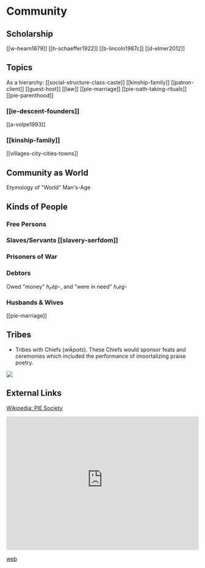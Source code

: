 # Community
## Scholarship
[[w-hearn1879]]
[[h-schaeffer1922]]
[[b-lincoln1987c]]
[[d-elmer2012]]


## Topics
As a hierarchy: [[social-structure-class-caste]]
[[kinship-family]]
[[patron-client]]
[[guest-host]]
[[law]]
[[pie-marriage]]
[[pie-oath-taking-rituals]]
[[pie-parenthood]]

### [[ie-descent-founders]]
[[a-volpe1993]]
### [[kinship-family]]
[[villages-city-cities-towns]]

## Community as World
Etymology of "World" Man's-Age


## Kinds of People
### Free Persons
### Slaves/Servants [[slavery-serfdom]]
### Prisoners of War
### Debtors
Owed "money" *h₂ép-*, and "were in need" *h₁eg-*
### Husbands & Wives
[[pie-marriage]]


## Tribes
- Tribes with Chiefs (*wiḱpots*). These Chiefs would sponsor feats and ceremonies which included the performance of imoortalizing praise poetry.

![](a/community.png)




 ## External Links
 
 [Wikipedia: PIE Society](https://en.wikipedia.org/wiki/Proto-Indo-European-society)

<iframe width="100%" height="350" frameborder="0" allow="accelerometer; autoplay; clipboard-write; encrypted-media; gyroscope; picture-in-picture" allowfullscreen src="https://www.indo-european-connection.com/religion/customs"></iframe>

[web](https://www.indo-european-connection.com/religion/customs)